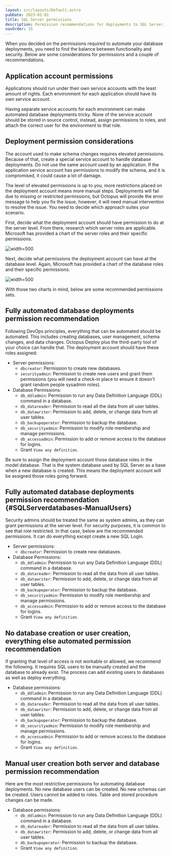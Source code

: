 ```yaml
---
layout: src/layouts/Default.astro
pubDate: 2023-01-01
title: SQL Server permissions
description: Permission recommendations for deployments to SQL Server.
navOrder: 15
---
```


When you decided on the permissions required to automate your database deployments, you need to find the balance between functionality and security. Below are some considerations for permissions and a couple of recommendations.

## Application account permissions 

Applications should run under their own service accounts with the least amount of rights.  Each environment for each application should have its own service account.  

Having separate service accounts for each environment can make automated database deployments tricky.  None of the service account should be stored in source control, instead, assign permissions to roles, and attach the correct user for the environment to that role.

## Deployment permission considerations

The account used to make schema changes requires elevated permissions.  Because of that, create a special service account to handle database deployments.  Do not use the same account used by an application.  If the application service account has permissions to modify the schema, and it is compromised, it could cause a lot of damage.

The level of elevated permissions is up to you, more restrictions placed on the deployment account means more manual steps.  Deployments will fail due to missing or restricted permissions, but Octopus will provide the error message to help you fix the issue, however, it will need manual intervention to resolve the issue. You need to decide which approach suites your scenario.

First, decide what the deployment account should have permission to do at the server level.  From there, research which server roles are applicable.  Microsoft has provided a chart of the server roles and their specific permissions.

![](https://docs.microsoft.com/en-us/sql/relational-databases/security/authentication-access/media/permissions-of-server-roles.png?view=sql-server-ver15 "width=500")

Next, decide what permissions the deployment account can have at the database level.  Again, Microsoft has provided a chart of the database roles and their specific permissions.   

![](https://docs.microsoft.com/en-us/sql/relational-databases/security/authentication-access/media/permissions-of-database-roles.png?view=sql-server-ver15 "width=500")

With those two charts in mind, below are some recommended permissions sets.  

## Fully automated database deployments permission recommendation

Following DevOps principles, everything that can be automated should be automated.  This includes creating databases, user management, schema changes, and data changes.  Octopus Deploy plus the third-party tool of your choice can handle that. The deployment account should have these roles assigned:

- Server permissions:
    - `dbcreator`: Permission to create new databases.
    - `securityadmin`: Permission to create new users and grant them permissions (you will need a check-in place to ensure it doesn't grant random people sysadmin roles).
- Database Permissions:
    - `db_ddladmin`: Permission to run any Data Definition Language (DDL) command in a database.
    - `db_datareader`: Permission to read all the data from all user tables.
    - `db_datawriter`: Permission to add, delete, or change data from all user tables.
    - `db_backupoperator`: Permission to backup the database.
    - `db_securityadmin`: Permission to modify role membership and manage permissions.
    - `db_accessadmin`: Permission to add or remove access to the database for logins.
    - Grant `View any definition`.

Be sure to assign the deployment account those database roles in the model database.  That is the system database used by SQL Server as a base when a new database is created.  This means the deployment account will be assigned those roles going forward.

## Fully automated database deployments permission recommendation {#SQLServerdatabases-ManualUsers}

Security admins should be treated the same as system admins, as they can grant permissions at the server level.  For security purposes, it is common to see that role restricted.  In that case, below are the recommended permissions.  It can do everything except create a new SQL Login.

- Server permissions:
    - `dbcreator`: Permission to create new databases.
- Database Permissions:
    - `db_ddladmin`: Permission to run any Data Definition Language (DDL) command in a database.
    - `db_datareader`: Permission to read all the data from all user tables.
    - `db_datawriter`: Permission to add, delete, or change data from all user tables.
    - `db_backupoperator`: Permission to backup the database.
    - `db_securityadmin`: Permission to modify role membership and manage permissions.
    - `db_accessadmin`: Permission to add or remove access to the database for logins.
    - Grant `View any definition`.

## No database creation or user creation, everything else automated permission recommendation

If granting that level of access is not workable or allowed, we recommend the following.  It requires SQL users to be manually created and the database to already exist.  The process can add existing users to databases as well as deploy everything.

- Database permissions:
    - `db_ddladmin`: Permission to run any Data Definition Language (DDL) command in a database.
    - `db_datareader`: Permission to read all the data from all user tables.
    - `db_datawriter`: Permission to add, delete, or change data from all user tables.
    - `db_backupoperator`: Permission to backup the database.
    - `db_securityadmin`: Permission to modify role membership and manage permissions.
    - `db_accessadmin`: Permission to add or remove access to the database for logins.
    - Grant `View any definition`.

## Manual user creation both server and database permission recommendation

Here are the most restrictive permissions for automating database deployments.  No new database users can be created.  No new schemas can be created.  Users cannot be added to roles.  Table and stored procedure changes can be made.

- Database permissions:
    - `db_ddladmin`: Permission to run any Data Definition Language (DDL) command in a database.
    - `db_datareader`: Permission to read all the data from all user tables.
    - `db_datawriter`: Permission to add, delete, or change data from all user tables.
    - `db_backupoperator`: Permission to backup the database.
    - Grant `View any definition`.